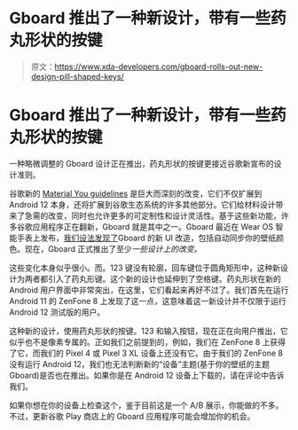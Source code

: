# Gboard 推出了一种新设计，带有一些药丸形状的按键

> 原文：<https://www.xda-developers.com/gboard-rolls-out-new-design-pill-shaped-keys/>

# Gboard 推出了一种新设计，带有一些药丸形状的按键

一种略微调整的 Gboard 设计正在推出，药丸形状的按键更接近谷歌新宣布的设计准则。

谷歌新的 [Material You guidelines](https://material.io/blog/announcing-material-you) 是巨大而深刻的改变，它们不仅扩展到 Android 12 本身，还将扩展到谷歌生态系统的许多其他部分。它们给材料设计带来了急需的改变，同时也允许更多的可定制性和设计灵活性。基于这些新功能，许多谷歌应用程序正在翻新，Gboard 就是其中之一。Gboard 最近在 Wear OS 智能手表上发布，[我们设法发现了](https://www.xda-developers.com/gboard-syncs-wallpaper-android-12/)Gboard 的新 UI 改造，包括自动同步你的壁纸颜色。现在，Gboard 正式推出了至少*一些设计上的改变。*

这些变化本身似乎很小。而。123 键没有轮廓，回车键位于圆角矩形中，这种新设计为两者都引入了药丸形键。这个新的设计也延伸到了空格键。药丸形状在新的 Android 用户界面中非常突出，在这里，它们看起来再好不过了。我们首先在运行 Android 11 的 ZenFone 8 上发现了这一点，这意味着这一新设计并不仅限于运行 Android 12 测试版的用户。

这种新的设计，使用药丸形状的按键。123 和输入按钮，现在正在向用户推出，它似乎也不是像素专属的。正如我们之前提到的，例如，我们在 ZenFone 8 上获得了它，而我们的 Pixel 4 或 Pixel 3 XL 设备上还没有它。由于我们的 ZenFone 8 没有运行 Android 12，我们也无法判断新的“设备”主题(基于你的壁纸的主题 Gboard)是否也在推出。如果你是在 Android 12 设备上下载的，请在评论中告诉我们。

如果你想在你的设备上检查这个，鉴于目前这是一个 A/B 展示，你能做的不多。不过，更新谷歌 Play 商店上的 Gboard 应用程序可能会增加你的机会。